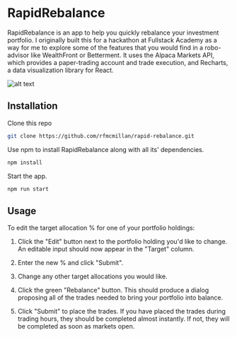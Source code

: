 # RapidRebalance

RapidRebalance is an app to help you quickly rebalance your investment portfolio. I originally built
this for a hackathon at Fullstack Academy as a way for me to explore some of the features that you would find
in a robo-advisor like WealthFront or Betterment. It uses the Alpaca Markets API, which provides a paper-trading account and
trade execution, and Recharts, a data visualization library for React.

![alt text](https://github.com/rfmcmillan/rapid-rebalance/blob/main/src/assets/screenshot.png?raw=true)

## Installation

Clone this repo

```bash
git clone https://github.com/rfmcmillan/rapid-rebalance.git
```

Use npm to install RapidRebalance along with all its' dependencies.

```bash
npm install
```

Start the app.

```bash
npm run start
```

## Usage

To edit the target allocation % for one of your portfolio holdings:

1. Click the "Edit" button next to the portfolio holding you'd like to change. An editable input should now appear in the "Target" column.

2. Enter the new % and click "Submit".

3. Change any other target allocations you would like.

4. Click the green "Rebalance" button. This should produce a dialog proposing all of the trades needed to bring your portfolio into balance.

5. Click "Submit" to place the trades. If you have placed the trades during trading hours, they should be completed almost instantly. If not, they
   will be completed as soon as markets open.
